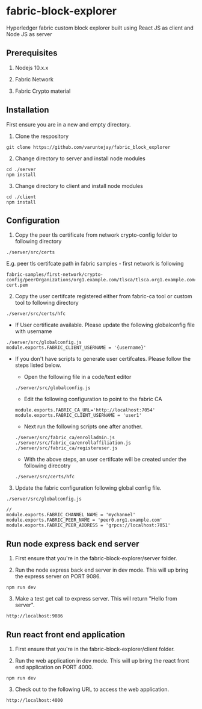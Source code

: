 # fabric-block-explorer
Hyperledger fabric custom block explorer built using React JS as client and Node JS as server

## **Prerequisites**

1. Nodejs 10.x.x

2. Fabric Network 

3. Fabric Crypto material
    
## **Installation**

First ensure you are in a new and empty directory.

1. Clone the respository

```
git clone https://github.com/varuntejay/fabric_block_explorer
```

2. Change directory to server and install node modules

```
cd ./server
npm install
```

3. Change directory to client and install node modules

```
cd ./client
npm install
```

## **Configuration**

1. Copy the peer tls certificate from network crypto-config folder to following directory

```
./server/src/certs
```
E.g. peer tls certifcate path in fabric samples - first network is following

```
fabric-samples/first-network/crypto-config/peerOrganizations/org1.example.com/tlsca/tlsca.org1.example.com-cert.pem
```

2. Copy the user certifcate registered either from fabric-ca tool or custom tool to following directory

```
./server/src/certs/hfc
```

  - If User certificate available. Please update the following globalconfig file with username
  
  ```
  ./server/src/globalconfig.js
  module.exports.FABRIC_CLIENT_USERNAME = '{username}'
  ```
  
  - If you don't have scripts to generate user certifcates. Please follow the steps listed below.
  
    - Open the following file in a code/text editor
    
    ```
    ./server/src/globalconfig.js
    ```
    - Edit the following configuration to point to the fabric CA
    
    ```
    module.exports.FABRIC_CA_URL='http://localhost:7054'    
    module.exports.FABRIC_CLIENT_USERNAME = 'user1'
    ```
    - Next run the following scripts one after another.
    
     ```
     ./server/src/fabric_ca/enrolladmin.js
     ./server/src/fabric_ca/enrollaffiliation.js
     ./server/src/fabric_ca/registeruser.js
     ```
     - With the above steps, an user certifcate will be created under the following direcotry
     
     ```
     ./server/src/certs/hfc
     ```
 3. Update the fabric configuration following global config file.
 
 ```
./server/src/globalconfig.js

// 
module.exports.FABRIC_CHANNEL_NAME = 'mychannel'
module.exports.FABRIC_PEER_NAME = 'peer0.org1.example.com'    
module.exports.FABRIC_PEER_ADDRESS = 'grpcs://localhost:7051'
 ```
## **Run node express back end server**

1. First ensure that you're in the fabric-block-explorer/server folder.

2. Run the node express back end server in dev mode. This will up bring the express server on PORT 9086.

```
npm run dev
```
3. Make a test get call to express server. This will return "Hello from server".

```
http://localhost:9086
```

## **Run react front end application**

1. First ensure that you're in the fabric-block-explorer/client folder.

2. Run the web application in dev mode. This will up bring the react front end application on PORT 4000.

```
npm run dev
```
3. Check out to the following URL to access the web application.

```
http://localhost:4000
```




